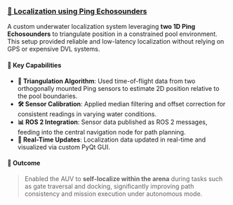 ### [📍 Localization using Ping Echosounders](#)  
A custom underwater localization system leveraging **two 1D Ping Echosounders** to triangulate position in a constrained pool environment. This setup provided reliable and low-latency localization without relying on GPS or expensive DVL systems.

#### 🔧 Key Capabilities
- **📐 Triangulation Algorithm**: Used time-of-flight data from two orthogonally mounted Ping sensors to estimate 2D position relative to the pool boundaries.
- **🛠️ Sensor Calibration**: Applied median filtering and offset correction for consistent readings in varying water conditions.
- **📊 ROS 2 Integration**: Sensor data published as ROS 2 messages, feeding into the central navigation node for path planning.
- **🎯 Real-Time Updates**: Localization data updated in real-time and visualized via custom PyQt GUI.

#### 🏁 Outcome
> Enabled the AUV to **self-localize within the arena** during tasks such as gate traversal and docking, significantly improving path consistency and mission execution under autonomous mode.
